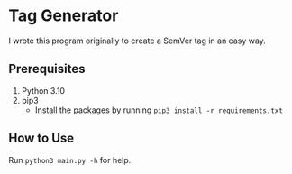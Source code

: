 # Tag Generator

I wrote this program originally to create a SemVer tag in an easy way.

## Prerequisites

1) Python 3.10
2) pip3
    - Install the packages by running `pip3 install -r requirements.txt`

## How to Use

Run `python3 main.py -h` for help.

